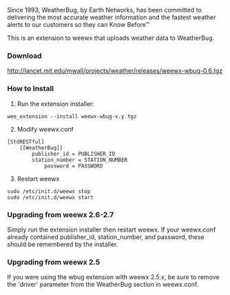 Since 1993, WeatherBug, by Earth Networks, has been committed to delivering the most accurate weather information and the fastest weather alerts to our customers so they can Know Before™

This is an extension to weewx that uploads weather data to WeatherBug.

### Download

http://lancet.mit.edu/mwall/projects/weather/releases/weewx-wbug-0.6.tgz

### How to Install

1.  Run the extension installer:

```
wee_extension --install weewx-wbug-x.y.tgz
```

2.  Modify weewx.conf

```
[StdRESTful]
    [[WeatherBug]]
        publisher_id = PUBLISHER_ID
        station_number = STATION_NUMBER
            password = PASSWORD
```

3.  Restart weewx

```
sudo /etc/init.d/weewx stop
sudo /etc/init.d/weewx start
```

### Upgrading from weewx 2.6-2.7

Simply run the extension installer then restart weewx.  If your weewx.conf already contained publisher_id, station_number, and password, these should be remembered by the installer.

### Upgrading from weewx 2.5

If you were using the wbug extension with weewx 2.5.x, be sure to remove the 'driver' parameter from the WeatherBug section in weewx.conf.